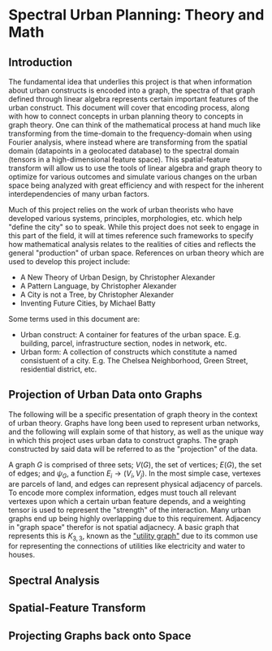 # Spectral Urban Planning: Theory and Math
## Introduction

The fundamental idea that underlies this project is that when information about urban constructs is encoded into a graph, the spectra of that graph defined through linear algebra represents certain important features of the urban construct. This document will cover that encoding process, along with how to connect concepts in urban planning theory to concepts in graph theory. One can think of the mathematical process at hand much like transforming from the time-domain to the frequency-domain when using Fourier analysis, where instead where are transforming from the spatial domain (datapoints in a geolocated database) to the spectral domain (tensors in a high-dimensional feature space). This spatial-feature transform will allow us to use the tools of linear algebra and graph theory to optimize for various outcomes and simulate various changes on the urban space being analyzed with great efficiency and with respect for the inherent interdependencies of many urban factors.

Much of this project relies on the work of urban theorists who have developed various systems, principles, morphologies, etc. which help "define the city" so to speak. While this project does not seek to engage in this part of the field, it will at times reference such frameworks to specify how mathematical analysis relates to the realities of cities and reflects the general "production" of urban space. References on urban theory which are used to develop this project include:
- A New Theory of Urban Design, by Christopher Alexander
- A Pattern Language, by Christopher Alexander
- A City is not a Tree, by Christopher Alexander
- Inventing Future Cities, by Michael Batty

Some terms used in this document are:
- Urban construct: A container for features of the urban space. E.g. building, parcel, infrastructure section, nodes in network, etc.
- Urban form: A collection of constructs which constitute a named consistuent of a city. E.g. The Chelsea Neighborhood, Green Street, residential district, etc.

## Projection of Urban Data onto Graphs
The following will be a specific presentation of graph theory in the context of urban theory. Graphs have long been used to represent urban networks, and the following will explain some of that history, as well as the unique way in which this project uses urban data to construct graphs. The graph constructed by said data will be referred to as the "projection" of the data.

A graph *G* is comprised of three sets; $V(G)$, the set of vertices; $E(G)$, the set of edges; and $\psi_G$, a function $E_i \rightarrow (V_i,V_j)$. In the most simple case, vertexes are parcels of land, and edges can represent physical adjacency of parcels. To encode more complex information, edges must touch all relevant vertexes upon which a certain urban feature depends, and a weighting tensor is used to represent the "strength" of the interaction. Many urban graphs end up being highly overlapping due to this requirement. Adjacency in "graph space" therefor is not spatial adjacnecy. A basic graph that represents this is $K_{3,3}$, known as the ["utility graph"](https://en.wikipedia.org/wiki/Planar_graph#/media/File:Biclique_K_3_3.svg) due to its common use for representing the connections of utilities like electricity and water to houses.



## Spectral Analysis

## Spatial-Feature Transform

## Projecting Graphs back onto Space
